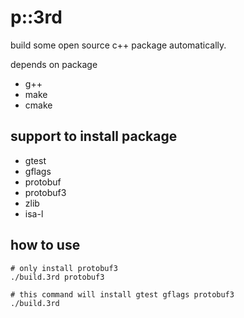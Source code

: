 # p::3rd

build some open source c++ package automatically.

depends on package
- g++
- make
- cmake

 
## support to install package
- gtest
- gflags
- protobuf
- protobuf3
- zlib
- isa-l


## how to use
```
# only install protobuf3
./build.3rd protobuf3

# this command will install gtest gflags protobuf3
./build.3rd
```
